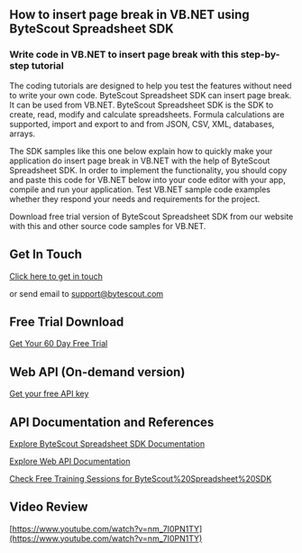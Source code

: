 ## How to insert page break in VB.NET using ByteScout Spreadsheet SDK

### Write code in VB.NET to insert page break with this step-by-step tutorial

The coding tutorials are designed to help you test the features without need to write your own code. ByteScout Spreadsheet SDK can insert page break. It can be used from VB.NET. ByteScout Spreadsheet SDK is the SDK to create, read, modify and calculate spreadsheets. Formula calculations are supported, import and export to and from JSON, CSV, XML, databases, arrays.

The SDK samples like this one below explain how to quickly make your application do insert page break in VB.NET with the help of ByteScout Spreadsheet SDK. In order to implement the functionality, you should copy and paste this code for VB.NET below into your code editor with your app, compile and run your application. Test VB.NET sample code examples whether they respond your needs and requirements for the project.

Download free trial version of ByteScout Spreadsheet SDK from our website with this and other source code samples for VB.NET.

## Get In Touch

[Click here to get in touch](https://bytescout.zendesk.com/hc/en-us/requests/new?subject=ByteScout%20Spreadsheet%20SDK%20Question)

or send email to [support@bytescout.com](mailto:support@bytescout.com?subject=ByteScout%20Spreadsheet%20SDK%20Question) 

## Free Trial Download

[Get Your 60 Day Free Trial](https://bytescout.com/download/web-installer?utm_source=github-readme)

## Web API (On-demand version)

[Get your free API key](https://pdf.co/documentation/api?utm_source=github-readme)

## API Documentation and References

[Explore ByteScout Spreadsheet SDK Documentation](https://bytescout.com/documentation/index.html?utm_source=github-readme)

[Explore Web API Documentation](https://pdf.co/documentation/api?utm_source=github-readme)

[Check Free Training Sessions for ByteScout%20Spreadsheet%20SDK](https://academy.bytescout.com/)

## Video Review

[https://www.youtube.com/watch?v=nm_7I0PN1TY](https://www.youtube.com/watch?v=nm_7I0PN1TY)